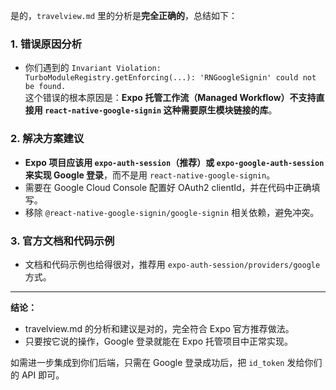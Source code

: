 是的，`travelview.md` 里的分析是**完全正确的**，总结如下：

### 1. 错误原因分析
- 你们遇到的 `Invariant Violation: TurboModuleRegistry.getEnforcing(...): 'RNGoogleSignin' could not be found.`  
  这个错误的根本原因是：**Expo 托管工作流（Managed Workflow）不支持直接用 `react-native-google-signin` 这种需要原生模块链接的库**。

### 2. 解决方案建议
- **Expo 项目应该用 `expo-auth-session`（推荐）或 `expo-google-auth-session` 来实现 Google 登录**，而不是用 `react-native-google-signin`。
- 需要在 Google Cloud Console 配置好 OAuth2 clientId，并在代码中正确填写。
- 移除 `@react-native-google-signin/google-signin` 相关依赖，避免冲突。

### 3. 官方文档和代码示例
- 文档和代码示例也给得很对，推荐用 `expo-auth-session/providers/google` 方式。

---

**结论：**
- travelview.md 的分析和建议是对的，完全符合 Expo 官方推荐做法。
- 只要按它说的操作，Google 登录就能在 Expo 托管项目中正常实现。

如需进一步集成到你们后端，只需在 Google 登录成功后，把 `id_token` 发给你们的 API 即可。

